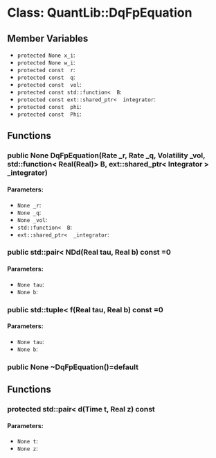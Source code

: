 # Class: QuantLib::DqFpEquation

## Member Variables
- `protected None x_i`: 
- `protected None w_i`: 
- `protected const  r`: 
- `protected const  q`: 
- `protected const  vol`: 
- `protected const std::function<  B`: 
- `protected const ext::shared_ptr<  integrator`: 
- `protected const  phi`: 
- `protected const  Phi`: 

## Functions
### public None DqFpEquation(Rate _r, Rate _q, Volatility _vol, std::function< Real(Real)> B, ext::shared_ptr< Integrator > _integrator)

#### Parameters:
- `None _r`: 
- `None _q`: 
- `None _vol`: 
- `std::function<  B`: 
- `ext::shared_ptr<  _integrator`: 

### public std::pair<  NDd(Real tau, Real b) const =0

#### Parameters:
- `None tau`: 
- `None b`: 

### public std::tuple<  f(Real tau, Real b) const =0

#### Parameters:
- `None tau`: 
- `None b`: 

### public None ~DqFpEquation()=default


## Functions
### protected std::pair<  d(Time t, Real z) const

#### Parameters:
- `None t`: 
- `None z`: 

